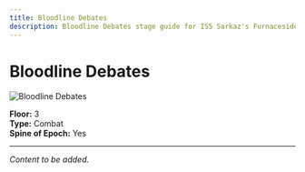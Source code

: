 ```yaml
---
title: Bloodline Debates
description: Bloodline Debates stage guide for IS5 Sarkaz's Furnaceside Fables
---
```


# Bloodline Debates

<img src="/stages/bloodline-debates.png" alt="Bloodline Debates" />

**Floor:** 3  
**Type:** Combat  
**Spine of Epoch:** Yes  

---

*Content to be added.*

